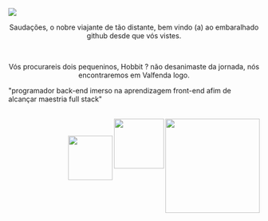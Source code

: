 ![](https://komarev.com/ghpvc/?username=git-cardoso-username&label=PROFILE+VIEWS&style=flat-square&color=lightgrey)

<p align="center">
    Saudações, o nobre viajante de tão distante, bem vindo (a) ao embaralhado github desde que vós vistes.
</p>
<br/>
<p align="center">
    Vós procurareis dois pequeninos, Hobbit ? não desanimaste da jornada, nós	encontraremos  em Valfenda logo.
</p>
"programador back-end imerso na aprendizagem front-end afim de alcançar maestria full stack"          

<br/>
<br/>
   
   
   
   
   
   
   
   
   

<img  align=right src="https://img.shields.io/badge/shell_script-%23121011.svg?style=for-the-badge&logo=gnu-bash&logoColor=white" width="189"/><img  align=right src="https://img.shields.io/badge/Linux-FCC624?style=for-the-badge&logo=linux&logoColor=black" width="100"/>

<br/>
<br/>  
<img  align=right src="https://img.shields.io/badge/c++-%2300599C.svg?style=for-the-badge&logo=c%2B%2B&logoColor=white" width="89"/>
  
